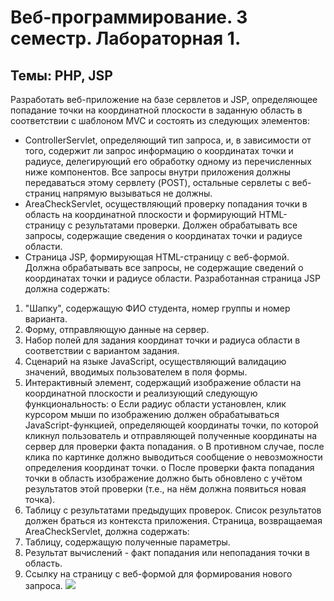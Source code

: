 # Веб-программирование. 3 семестр. Лабораторная 1.
## Темы: PHP, JSP

Разработать веб-приложение на базе сервлетов и JSP, определяющее попадание точки на координатной плоскости в заданную область в соответствии с шаблоном MVC и состоять из следующих элементов:
*	ControllerServlet, определяющий тип запроса, и, в зависимости от того, содержит ли запрос информацию о координатах точки и радиусе, делегирующий его обработку одному из перечисленных ниже компонентов. Все запросы внутри приложения должны передаваться этому сервлету (POST), остальные сервлеты с веб-страниц напрямую вызываться не должны.
*	AreaCheckServlet, осуществляющий проверку попадания точки в область на координатной плоскости и формирующий HTML-страницу с результатами проверки. Должен обрабатывать все запросы, содержащие сведения о координатах точки и радиусе области.
*	Страница JSP, формирующая HTML-страницу с веб-формой. Должна обрабатывать все запросы, не содержащие сведений о координатах точки и радиусе области.
Разработанная страница JSP должна содержать:
1.	"Шапку", содержащую ФИО студента, номер группы и номер варианта.
2.	Форму, отправляющую данные на сервер.
3.	Набор полей для задания координат точки и радиуса области в соответствии с вариантом задания.
4.	Сценарий на языке JavaScript, осуществляющий валидацию значений, вводимых пользователем в поля формы.
5.	Интерактивный элемент, содержащий изображение области на координатной плоскости и реализующий следующую функциональность:
o	Если радиус области установлен, клик курсором мыши по изображению должен обрабатываться JavaScript-функцией, определяющей координаты точки, по которой кликнул пользователь и отправляющей полученные координаты на сервер для проверки факта попадания.
o	В противном случае, после клика по картинке должно выводиться сообщение о невозможности определения координат точки.
o	После проверки факта попадания точки в область изображение должно быть обновлено с учётом результатов этой проверки (т.е., на нём должна появиться новая точка).
6.	Таблицу с результатами предыдущих проверок. Список результатов должен браться из контекста приложения.
Страница, возвращаемая AreaCheckServlet, должна содержать:
1.	Таблицу, содержащую полученные параметры.
2.	Результат вычислений - факт попадания или непопадания точки в область.
3.	Ссылку на страницу с веб-формой для формирования нового запроса.
![](https://github.com/anamrzv/WebDev_PHP_JSP_1LW/blob/master/img/image.png)
